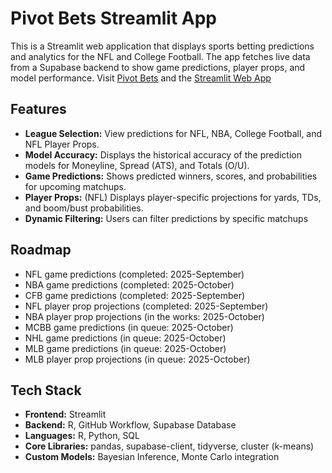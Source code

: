 # Pivot Bets Streamlit App
This is a Streamlit web application that displays sports betting predictions and analytics for the NFL and College Football. The app fetches live data from a Supabase backend to show game predictions, player props, and model performance. Visit [Pivot Bets](https://www.pivotbets.com) and the [Streamlit Web App](https://pivotbets.streamlit.app)

## Features
- **League Selection:** View predictions for NFL, NBA, College Football, and NFL Player Props.
- **Model Accuracy:** Displays the historical accuracy of the prediction models for Moneyline, Spread (ATS), and Totals (O/U).
- **Game Predictions:** Shows predicted winners, scores, and probabilities for upcoming matchups.
- **Player Props:** (NFL) Displays player-specific projections for yards, TDs, and boom/bust probabilities.
- **Dynamic Filtering:** Users can filter predictions by specific matchups

## Roadmap
- NFL game predictions (completed: 2025-September)
- NBA game predictions (completed: 2025-October)
- CFB game predictions (completed: 2025-September)
- NFL player prop projections (completed: 2025-September)
- NBA player prop projections (in the works: 2025-October)
- MCBB game predictions (in queue: 2025-October)
- NHL game predictions (in queue: 2025-October)
- MLB game predictions (in queue: 2025-October)
- MLB player prop projections (in queue: 2025-October)

## Tech Stack
- **Frontend:** Streamlit
- **Backend:** R, GitHub Workflow, Supabase Database
- **Languages:** R, Python, SQL
- **Core Libraries:** pandas, supabase-client, tidyverse, cluster (k-means)
- **Custom Models:** Bayesian Inference, Monte Carlo integration

